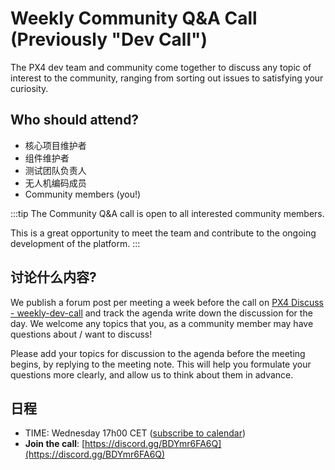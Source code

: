 # Weekly Community Q&A Call (Previously "Dev Call")

The PX4 dev team and community come together to discuss any topic of interest to the community, ranging from sorting out issues to satisfying your curiosity.

## Who should attend?

- 核心项目维护者
- 组件维护者
- 测试团队负责人
- 无人机编码成员
- Community members (you!)

:::tip
The Community Q&A call is open to all interested community members.

This is a great opportunity to meet the team and contribute to the ongoing development of the platform.
:::

## 讨论什么内容?

We publish a forum post per meeting a week before the call on [PX4 Discuss - weekly-dev-call](https://discuss.px4.io/c/weekly-dev-call) and track the agenda write down the discussion for the day. We welcome any topics that you, as a community member may have questions about / want to discuss!

Please add your topics for discussion to the agenda before the meeting begins, by replying to the meeting note. This will help you formulate your questions more clearly, and allow us to think about them in advance.

## 日程

- TIME: Wednesday 17h00 CET ([subscribe to calendar](https://www.dronecode.org/calendar/))
- **Join the call**: [https://discord.gg/BDYmr6FA6Q](https://discord.gg/BDYmr6FA6Q)
